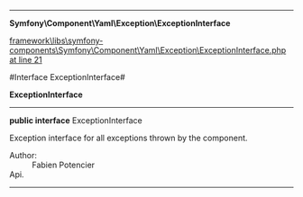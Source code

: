 

- - -

**Symfony\Component\Yaml\Exception\ExceptionInterface**


<a href="https://github.com/JeyDotC/Hirudo/blob/master/framework/libs/symfony-components/Symfony/Component/Yaml/Exception/ExceptionInterface.php#L21" target='_blank'>framework\libs\symfony-components\Symfony\Component\Yaml\Exception\ExceptionInterface.php at line 21</a>

#Interface ExceptionInterface#

**ExceptionInterface**




- - -

<p><strong>public  interface</strong> <span>ExceptionInterface</span></p>

<div class="comment" id="overview_description"><p>Exception interface for all exceptions thrown by the component.</p></div>

<dl>
<dt>Author:</dt>
<dd>Fabien Potencier <fabien@symfony.com></dd>
<dt>Api.</dt>
</dl>


<hr />

